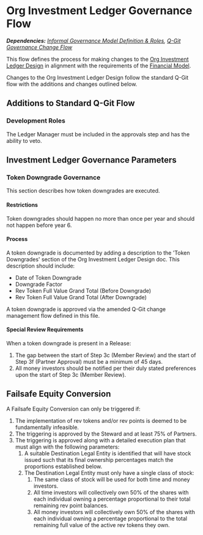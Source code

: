 # Org Investment Ledger Governance Flow

_**Dependencies:** [Informal Governance Model Definition & Roles](./igs-roles.md), [Q-Git Governance Change Flow](./q-git.md)_

This flow defines the process for making changes to the [Org Investment Ledger Design](../docs/glossary.md#org-investment-ledger-design) in alignment with the requirements of the [Financial Model](../docs/glossary.md#financial-model).

Changes to the Org Investment Ledger Design follow the standard Q-Git flow with the additions and changes outlined below.

## Additions to Standard Q-Git Flow

### Development Roles

The Ledger Manager must be included in the approvals step and has the ability to veto.

## Investment Ledger Governance Parameters

### Token Downgrade Governance

This section describes how token downgrades are executed.

#### Restrictions

Token downgrades should happen no more than once per year and should not happen before year 6.

#### Process

A token downgrade is documented by adding a description to the 'Token Downgrades' section of the Org Investment Ledger Design doc. This description should include:
- Date of Token Downgrade
- Downgrade Factor
- Rev Token Full Value Grand Total (Before Downgrade)
- Rev Token Full Value Grand Total (After Downgrade)

A token downgrade is approved via the amended Q-Git change management flow defined in this file.

#### Special Review Requirements

When a token downgrade is present in a Release:
1. The gap between the start of Step 3c (Member Review) and the start of Step 3f (Partner Approval) must be a minimum of 45 days.
2. All money investors should be notified per their duly stated preferences upon the start of Step 3c (Member Review).

## Failsafe Equity Conversion

A Failsafe Equity Conversion can only be triggered if:
1. The implementation of rev tokens and/or rev points is deemed to be fundamentally infeasible.
2. The triggering is approved by the Steward and at least 75% of Partners.
3. The triggering is approved along with a detailed execution plan that must align with the following parameters:
    1. A suitable Destination Legal Entity is identified that will have stock issued such that its final ownership percentages match the proportions established below.
    2. The Destination Legal Entity must only have a single class of stock:
        1. The same class of stock will be used for both time and money investors.
        2. All time investors will collectively own 50% of the shares with each individual owning a percentage proportional to their total remaining rev point balances.
        3. All money investors will collectively own 50% of the shares with each individual owning a percentage proportional to the total remaining full value of the active rev tokens they own.

